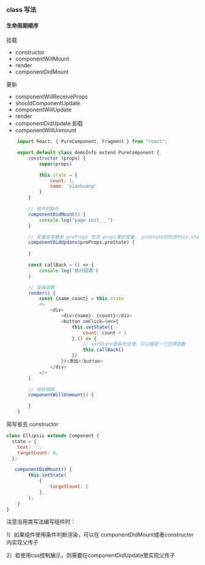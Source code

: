 ### class 写法

#### 生命周期顺序

挂载
* constructor
* componentWillMount
* render
* componentDidMount

更新
* componentWillReceiveProps
* shouldComponentUpdate
* componentWillUpdate
* render
* componentDidUpdate
卸载
* componentWillUnmount


```js
    import React, { PureComponent, Fragment } from "react";

    export default class demoInfo extend PureComponent {
        constructor (props) {
            super(props)

            this.state = {
                count: 1,
                name: 'xiaohuang'
            }
        }

        // 组件初始化
        componentDidMount() {
            console.log("page init___")
        }

        // 变量改变触发 preProps 包含 props里的变量， preState则包含this.state变量变化，在这里做监听处理
        componentDidUpdate(preProps,preState) {
            
        }

        const callBack = () => {
            console.log('执行回调')
        }

        // 渲染函数
        render() {
            const {name,count} = this.state
            <>
                <div>
                    <div>{name}: {count}</div>
                    <button onClick=(e=>{
                        this.setState({
                            count: count + 1
                        },() => {
                            // setState是异步处理，可以接受一个回调函数
                            this.callBack()
                        })
                    })>添加</button>
                </div>
            </>
        }

        // 组件销毁
        componentWillUnmount() {

        }
    }
```
简写省去 constructor
```js
class Ellipsis extends Component {
  state = {
    text: '',
    targetCount: 0,
  };

   componentDidMount() {
        this.setState(
            {
                targetCount: 2
            },
        ); 
    }
}
```
注意当用类写法编写组件时：

1）如果组件使用条件判断渲染，可以在 componentDidMount或者constructor内实现父传子

2）若使用css控制展示，则需要在componentDidUpdate里实现父传子